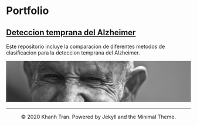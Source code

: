 # Portfolio

## [Deteccion temprana del Alzheimer](https://github.com/HYP03/Deteccion_Alzheimer)
Este repositorio incluye la comparacion de diferentes metodos de clasificacion para la deteccion temprana del Alzheimer. 

![](images/Alz.jpg)

---
<center>© 2020 Khanh Tran. Powered by Jekyll and the Minimal Theme.</center>

